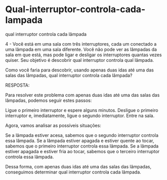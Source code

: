 # Qual-interruptor-controla-cada-lampada

qual interruptor controla cada lâmpada

4 - Você está em uma sala com três interruptores, cada um conectado a uma lâmpada em uma sala diferente. Você não pode ver as lâmpadas da sala em que está, mas pode ligar e desligar os interruptores quantas vezes quiser. Seu objetivo é descobrir qual interruptor controla qual lâmpada.

Como você faria para descobrir, usando apenas duas idas até uma das salas das lâmpadas, qual interruptor controla cada lâmpada?

RESPOSTA: 

Para resolver este problema com apenas duas idas até uma das salas das lâmpadas, podemos seguir estes passos:

Ligue o primeiro interruptor e espere alguns minutos.
Desligue o primeiro interruptor e, imediatamente, ligue o segundo interruptor.
Entre na sala.

Agora, vamos analisar as possíveis situações:

Se a lâmpada estiver acesa, sabemos que o segundo interruptor controla essa lâmpada.
Se a lâmpada estiver apagada e estiver quente ao tocar, sabemos que o primeiro interruptor controla essa lâmpada.
Se a lâmpada estiver apagada e estiver fria ao tocar, sabemos que o terceiro interruptor controla essa lâmpada.

Dessa forma, com apenas duas idas até uma das salas das lâmpadas, conseguimos determinar qual interruptor controla cada lâmpada.
